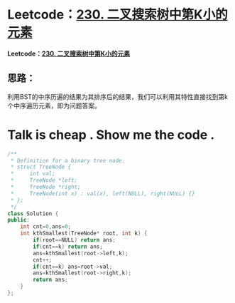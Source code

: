 # Leetcode：[230. 二叉搜索树中第K小的元素](https://leetcode-cn.com/problems/kth-smallest-element-in-a-bst/)

**Leetcode：[230. 二叉搜索树中第K小的元素](https://leetcode-cn.com/problems/kth-smallest-element-in-a-bst/)**

## 思路：

利用BST的中序历遍的结果为其排序后的结果，我们可以利用其特性直接找到第k个中序遍历元素，即为问题答案。

# Talk is cheap . Show me the code .

```c++
/**
 * Definition for a binary tree node.
 * struct TreeNode {
 *     int val;
 *     TreeNode *left;
 *     TreeNode *right;
 *     TreeNode(int x) : val(x), left(NULL), right(NULL) {}
 * };
 */
class Solution {
public:
    int cnt=0,ans=0;
    int kthSmallest(TreeNode* root, int k) {
        if(root==NULL) return ans;
        if(cnt==k) return ans;
        ans=kthSmallest(root->left,k);
        cnt++;
        if(cnt==k) ans=root->val;
        ans=kthSmallest(root->right,k);
        return ans;
    }
};
```

